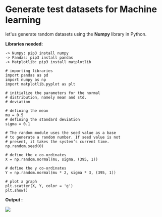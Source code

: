 # Generate test datasets for Machine learning

let'us generate random datasets using the **Numpy** library in Python.

**Libraries needed:**

```
-> Numpy: pip3 install numpy
-> Pandas: pip3 install pandas
-> Matplotlib: pip3 install matplotlib
```

```
# importing libraries
import pandas as pd
import numpy as np
import matplotlib.pyplot as plt

# initialize the parameters for the normal
# distribution, namely mean and std.
# deviation

# defining the mean
mu = 0.5
# defining the standard deviation
sigma = 0.1

# The random module uses the seed value as a base
# to generate a random number. If seed value is not
# present, it takes the system’s current time.
np.random.seed(0)

# define the x co-ordinates
X = np.random.normal(mu, sigma, (395, 1))

# define the y co-ordinates
Y = np.random.normal(mu * 2, sigma * 3, (395, 1))

# plot a graph
plt.scatter(X, Y, color = 'g')
plt.show()
```

**Output :**

<img src="https://media.geeksforgeeks.org/wp-content/uploads/20190609232805/Figure_1-12.png" >